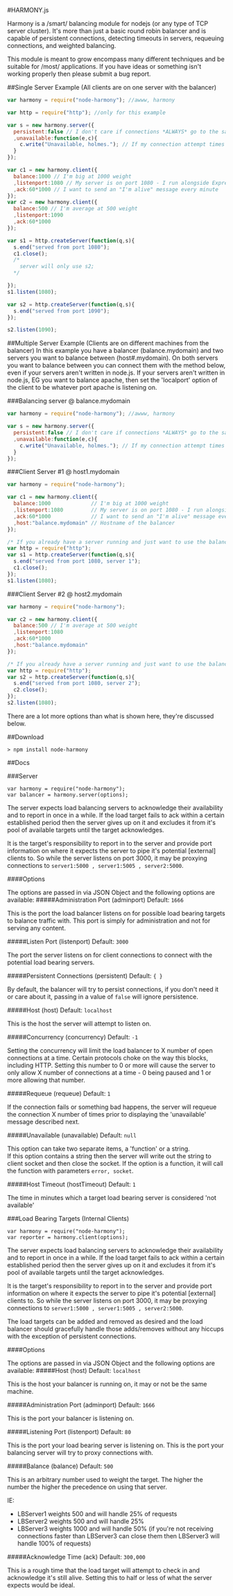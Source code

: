 #HARMONY.js

Harmony is a /smart/ balancing module for nodejs (or any type of TCP server cluster).  It's more than just a basic round robin balancer and is capable of persistent connections, detecting timeouts in servers, requeuing connections, and weighted balancing.

This module is meant to grow encompass many different techniques and be suitable for /most/ applications.  If you have ideas or something isn't working properly then please submit a bug report.

##Single Server Example (All clients are on one server with the balancer)

```javascript
var harmony = require("node-harmony"); //awww, harmony

var http = require("http"); //only for this example

var s = new harmony.server({
  persistent:false // I don't care if connections *ALWAYS* go to the same server
  ,unavailable:function(e,c){
    c.write("Unavailable, holmes."); // If my connection attempt times out then I'll call this function
  }
});

var c1 = new harmony.client({
  balance:1000 // I'm big at 1000 weight
  ,listenport:1080 // My server is on port 1080 - I run alongside Express and other sugar
  ,ack:60*1000 // I want to send an "I'm alive" message every minute
});
var c2 = new harmony.client({
  balance:500 // I'm average at 500 weight
  ,listenport:1090
  ,ack:60*1000
});

var s1 = http.createServer(function(q,s){
  s.end("served from port 1080");
  c1.close();
  /*
    server will only use s2;
  */

});
s1.listen(1080);

var s2 = http.createServer(function(q,s){
  s.end("served from port 1090");
});

s2.listen(1090);
```

##Multiple Server Example (Clients are on different machines from the balancer)
In this example you have a balancer (balance.mydomain) and two servers you want to balance between (host#.mydomain).  On both servers you want to balance between you can connect them with the method below, even if your servers aren't written in node.js.  If your servers aren't written in node.js, EG you want to balance apache, then set the 'localport' option of the client to be whatever port apache is listening on. 

###Balancing server @ balance.mydomain
```javascript
var harmony = require("node-harmony"); //awww, harmony

var s = new harmony.server({
  persistent:false // I don't care if connections *ALWAYS* go to the same server
  ,unavailable:function(e,c){
    c.write("Unavailable, holmes."); // If my connection attempt times out then I'll call this function
  }
});
```

###Client Server #1 @ host1.mydomain

```javascript
var harmony = require("node-harmony");

var c1 = new harmony.client({
  balance:1000             // I'm big at 1000 weight
  ,listenport:1080         // My server is on port 1080 - I run alongside Express and other sugar
  ,ack:60*1000             // I want to send an "I'm alive" message every minute
  ,host:"balance.mydomain" // Hostname of the balancer 
});

/* If you already have a server running and just want to use the balancer then you don't need the code below, just set the listenport above to be whatever port your server is running on */
var http = require("http");
var s1 = http.createServer(function(q,s){
  s.end("served from port 1080, server 1");
  c1.close();
});
s1.listen(1080);
```

###Client Server #2 @ host2.mydomain
```javascript
var harmony = require("node-harmony");

var c2 = new harmony.client({
  balance:500 // I'm average at 500 weight
  ,listenport:1080
  ,ack:60*1000
  ,host:"balance.mydomain"
});

/* If you already have a server running and just want to use the balancer then you don't need the code below, just set the listenport above to be whatever port your server is running on */
var http = require("http");
var s2 = http.createServer(function(q,s){
  s.end("served from port 1080, server 2");
  c2.close();
});
s2.listen(1080);
```

There are a lot more options than what is shown here, they're discussed below.

##Download
```
> npm install node-harmony 
```

##Docs

###Server

```
var harmony = require("node-harmony");
var balancer = harmony.server(options);
```

The server expects load balancing servers to acknowledge their availability and to report in once in a while.  If the load target fails to ack within a certain established period then the server gives up on it and excludes it from it's pool of available targets until the target acknowledges.

It is the target's responsibility to report in to the server and provide port information on where it expects the server to pipe it's potential [external] clients to.  So while the server listens on port 3000, it may be proxying connections to ```server1:5000 , server1:5005 , server2:5000```.

####Options

The options are passed in via JSON Object and the following options are available:
#####Administration Port (adminport)
Default: ```1666```

This is the port the load balancer listens on for possible load bearing targets to balance traffic with.  This port is simply for administration and not for serving any content.

#####Listen Port (listenport)
Default: ```3000```

The port the server listens on for client connections to connect with the potential load bearing servers.

#####Persistent Connections (persistent)
Default: ```{ } ```

By default, the balancer will try to persist connections, if you don't need it or care about it, passing in a value of ```false``` will ignore persistence.

#####Host (host)
Default: ```localhost```

This is the host the server will attempt to listen on.

#####Concurrency (concurrency)
Default: ```-1```

Setting the concurrency will limit the load balancer to X number of open connections at a time.  Certain protocols choke on the way this blocks, including HTTP.  Setting this number to 0 or more will cause the server to only allow X number of connections at a time - 0 being paused and 1 or more allowing that number.

#####Requeue (requeue)
Default: ```1```

If the connection fails or something bad happens, the server will requeue the connection X number of times prior to displaying the 'unavailable' message described next.

#####Unavailable (unavailable)
Default: ```null```

This option can take two separate items, a 'function' or a string.  
If this option contains a string then the server will write out the string to client socket and then close the socket.
If the option is a function, it will call the function with parameters ```error, socket```.

#####Host Timeout (hostTimeout)
Default: ```1```

The time in minutes which a target load bearing server is considered 'not available' 

###Load Bearing Targets (Internal Clients)

```
var harmony = require("node-harmony");
var reporter = harmony.client(options);
```

The server expects load balancing servers to acknowledge their availability and to report in once in a while.  If the load target fails to ack within a certain established period then the server gives up on it and excludes it from it's pool of available targets until the target acknowledges.

It is the target's responsibility to report in to the server and provide port information on where it expects the server to pipe it's potential [external] clients to.  So while the server listens on port 3000, it may be proxying connections to ```server1:5000 , server1:5005 , server2:5000```.  

The load targets can be added and removed as desired and the load balancer should gracefully handle those adds/removes without any hiccups with the exception of persistent connections.

####Options

The options are passed in via JSON Object and the following options are available:
#####Host (host)
Default: ```localhost```

This is the host your balancer is running on, it may or not be the same machine.

#####Administration Port (adminport)
Default: ```1666```

This is the port your balancer is listening on.

#####Listening Port (listenport)
Default: ```80```

This is the port your load bearing server is listening on.  This is the port your balancing server will try to proxy connections with.

#####Balance (balance)
Default: ```500```

This is an arbitrary number used to weight the target.  The higher the number the higher the precedence on using that server.

IE:
 * LBServer1 weights 500 and will handle 25% of requests
 * LBServer2 weights 500 and will handle 25% 
 * LBServer3 weights 1000 and will handle 50% (if you're not receiving connections faster than LBServer3 can close them then LBServer3 will handle 100% of requests)

#####Acknowledge Time (ack)
Default: ```300,000```

This is a rough time that the load target will attempt to check in and acknowledge it's still alive.  Setting this to half or less of what the server expects would be ideal.

